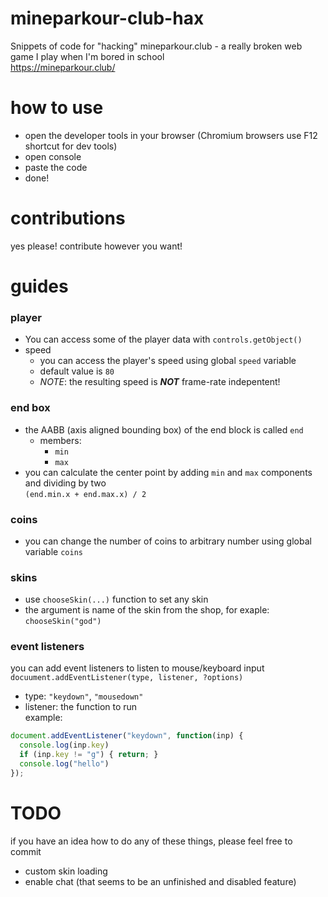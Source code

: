 # mineparkour-club-hax
Snippets of code for "hacking" mineparkour.club - a really broken web game I play when I'm bored in school  
https://mineparkour.club/  

# how to use
- open the developer tools in your browser (Chromium browsers use F12 shortcut for dev tools)
- open console
- paste the code
- done!

# contributions
yes please! contribute however you want!

# guides
### player
- You can access some of the player data with `controls.getObject()`
- speed
  - you can access the player's speed using global `speed` variable
  - default value is `80`
  - *NOTE*: the resulting speed is ***NOT*** frame-rate indepentent!
### end box
- the AABB (axis aligned bounding box) of the end block is called `end`
  - members:
    - `min`
    - `max`
- you can calculate the center point by adding `min` and `max` components and dividing by two  
`(end.min.x + end.max.x) / 2`
### coins
- you can change the number of coins to arbitrary number using global variable `coins`
### skins
- use `chooseSkin(...)` function to set any skin
- the argument is name of the skin from the shop, for exaple: `chooseSkin("god")`
### event listeners
you can add event listeners to listen to mouse/keyboard input  
`docuument.addEventListener(type, listener, ?options)`
- type: `"keydown"`, `"mousedown"`
- listener: the function to run  
example:
```javascript
document.addEventListener("keydown", function(inp) {
  console.log(inp.key)
  if (inp.key != "g") { return; }
  console.log("hello")
});
```
# TODO
if you have an idea how to do any of these things, please feel free to commit
- custom skin loading
- enable chat (that seems to be an unfinished and disabled feature)
